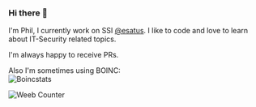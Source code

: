 ### Hi there 👋

I'm Phil, I currently work on SSI [@esatus](https://github.com/esatus). I like to code and love to learn about IT-Security related topics. 

I'm always happy to receive PRs.

Also I'm sometimes using BOINC:<br>
<img src="https://boincstats.com/signature/-1/user/2760869/sig.png" alt="Boincstats" />

<img src="https://count.getloli.com/get/@luigithehunter?theme=gelbooru" alt="Weeb Counter" />

<!--

Coding conventions I attendet CCC 2019, DWX 2021, Codemotion Spain 2021

**phrogg/phrogg** is a ✨ _special_ ✨ repository because its `README.md` (this file) appears on your GitHub profile.

Here are some ideas to get you started:

- 🔭 I’m currently working on ...
- 🌱 I’m currently learning ...
- 👯 I’m looking to collaborate on ...
- 🤔 I’m looking for help with ...
- 💬 Ask me about ...
- 📫 How to reach me: ...
- 😄 Pronouns: ...
- ⚡ Fun fact: ...
-->
